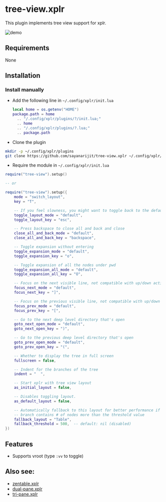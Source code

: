 # tree-view.xplr

This plugin implements tree view support for xplr.

![demo](https://github.com/sayanarijit/tree-view.xplr/assets/11632726/b84da1aa-8b29-4398-a22a-f180006413ff)

## Requirements

None

## Installation

### Install manually

- Add the following line in `~/.config/xplr/init.lua`

  ```lua
  local home = os.getenv("HOME")
  package.path = home
    .. "/.config/xplr/plugins/?/init.lua;"
    .. home
    .. "/.config/xplr/plugins/?.lua;"
    .. package.path
  ```

- Clone the plugin

```bash
mkdir -p ~/.config/xplr/plugins
git clone https://github.com/sayanarijit/tree-view.xplr ~/.config/xplr/plugins/tree-view
```

- Require the module in `~/.config/xplr/init.lua`

```lua
require("tree-view").setup()

-- or

require("tree-view").setup({
    mode = "switch_layout",
    key = "T",

    -- If you feel slowness, you might want to toggle back to the default view.
    toggle_layout_mode = "default",
    toggle_layout_key = "esc",

    -- Press backspace to close all and back and close
    close_all_and_back_mode = "default",
    close_all_and_back_key = "backspace",

    -- Toggle expansion without entering
    toggle_expansion_mode = "default",
    toggle_expansion_key = "o",

    -- Toggle expansion of all the nodes under pwd
    toggle_expansion_all_mode = "default",
    toggle_expansion_all_key = "O",

    -- Focus on the next visible line, not compatible with up/down action
    focus_next_mode = "default",
    focus_next_key = "]",

    -- Focus on the previous visible line, not compatible with up/down action
    focus_prev_mode = "default",
    focus_prev_key = "[",

    -- Go to the next deep level directory that's open
    goto_next_open_mode = "default",
    goto_next_open_key = ")",

    -- Go to the previous deep level directory that's open
    goto_prev_open_mode = "default",
    goto_prev_open_key = "(",

    -- Whether to display the tree in full screen
    fullscreen = false,

    -- Indent for the branches of the tree
    indent = "  ",

    -- Start xplr with tree view layout
    as_initial_layout = false,

    -- Disables toggling layout.
    as_default_layout = false,

    -- Automatically fallback to this layout for better performance if the
    -- branch contains # of nodes more than the threshold value
    fallback_layout = "Table",
    fallback_threshold = 500,  -- default: nil (disabled)
})
```

## Features

- Supports vroot (type `:vv` to toggle)

## Also see:

- [zentable.xplr](https://github.com/sayanarijit/zentable.xplr)
- [dual-pane.xplr](https://github.com/sayanarijit/dual-pane.xplr)
- [tri-pane.xplr](https://github.com/sayanarijit/tri-pane.xplr)
